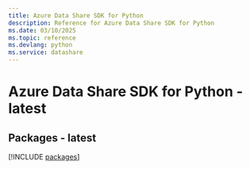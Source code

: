 ```yaml
---
title: Azure Data Share SDK for Python
description: Reference for Azure Data Share SDK for Python
ms.date: 03/10/2025
ms.topic: reference
ms.devlang: python
ms.service: datashare
---
```

# Azure Data Share SDK for Python - latest
## Packages - latest
[!INCLUDE [packages](data-share-index.md)]